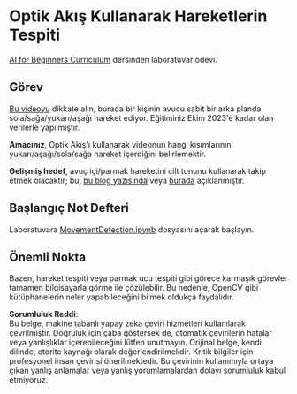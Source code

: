 # Optik Akış Kullanarak Hareketlerin Tespiti

[AI for Beginners Curriculum](https://aka.ms/ai-beginners) dersinden laboratuvar ödevi.

## Görev

[Bu videoyu](../../../../../../lessons/4-ComputerVision/06-IntroCV/lab/palm-movement.mp4) dikkate alın, burada bir kişinin avucu sabit bir arka planda sola/sağa/yukarı/aşağı hareket ediyor.
Eğitiminiz Ekim 2023'e kadar olan verilerle yapılmıştır.

**Amacınız**, Optik Akış'ı kullanarak videonun hangi kısımlarının yukarı/aşağı/sola/sağa hareket içerdiğini belirlemektir.

**Gelişmiş hedef**, avuç içi/parmak hareketini cilt tonunu kullanarak takip etmek olacaktır; bu, [bu blog yazısında](https://dev.to/amarlearning/finger-detection-and-tracking-using-opencv-and-python-586m) veya [burada](http://www.benmeline.com/finger-tracking-with-opencv-and-python/) açıklanmıştır.

## Başlangıç Not Defteri

Laboratuvara [MovementDetection.ipynb](../../../../../../lessons/4-ComputerVision/06-IntroCV/lab/MovementDetection.ipynb) dosyasını açarak başlayın.

## Önemli Nokta

Bazen, hareket tespiti veya parmak ucu tespiti gibi görece karmaşık görevler tamamen bilgisayarla görme ile çözülebilir. Bu nedenle, OpenCV gibi kütüphanelerin neler yapabileceğini bilmek oldukça faydalıdır.

**Sorumluluk Reddi**:  
Bu belge, makine tabanlı yapay zeka çeviri hizmetleri kullanılarak çevrilmiştir. Doğruluk için çaba göstersek de, otomatik çevirilerin hatalar veya yanlışlıklar içerebileceğini lütfen unutmayın. Orijinal belge, kendi dilinde, otorite kaynağı olarak değerlendirilmelidir. Kritik bilgiler için profesyonel insan çevirisi önerilmektedir. Bu çevirinin kullanımıyla ortaya çıkan yanlış anlamalar veya yanlış yorumlamalardan dolayı sorumluluk kabul etmiyoruz.
